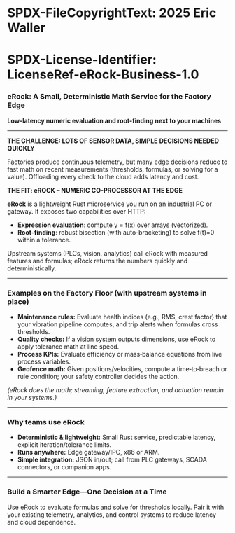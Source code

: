 # SPDX-FileCopyrightText: 2025 Eric Waller
# SPDX-License-Identifier: LicenseRef-eRock-Business-1.0

### eRock: A Small, Deterministic Math Service for the Factory Edge

**Low-latency numeric evaluation and root-finding next to your machines**

---

**THE CHALLENGE: LOTS OF SENSOR DATA, SIMPLE DECISIONS NEEDED QUICKLY**

Factories produce continuous telemetry, but many edge decisions reduce to fast math on recent measurements (thresholds, formulas, or solving for a value). Offloading every check to the cloud adds latency and cost.

**THE FIT: eROCK – NUMERIC CO-PROCESSOR AT THE EDGE**

**eRock** is a lightweight Rust microservice you run on an industrial PC or gateway. It exposes two capabilities over HTTP:

- **Expression evaluation**: compute y = f(x) over arrays (vectorized).
- **Root-finding**: robust bisection (with auto-bracketing) to solve f(t)=0 within a tolerance.

Upstream systems (PLCs, vision, analytics) call eRock with measured features and formulas; eRock returns the numbers quickly and deterministically.

---

### Examples on the Factory Floor (with upstream systems in place)

- **Maintenance rules:** Evaluate health indices (e.g., RMS, crest factor) that your vibration pipeline computes, and trip alerts when formulas cross thresholds.
- **Quality checks:** If a vision system outputs dimensions, use eRock to apply tolerance math at line speed.
- **Process KPIs:** Evaluate efficiency or mass‑balance equations from live process variables.
- **Geofence math:** Given positions/velocities, compute a time‑to‑breach or rule condition; your safety controller decides the action.

*(eRock does the math; streaming, feature extraction, and actuation remain in your systems.)*

---

### Why teams use eRock

- **Deterministic & lightweight:** Small Rust service, predictable latency, explicit iteration/tolerance limits.
- **Runs anywhere:** Edge gateway/IPC, x86 or ARM.
- **Simple integration:** JSON in/out; call from PLC gateways, SCADA connectors, or companion apps.

---

### Build a Smarter Edge—One Decision at a Time

Use eRock to evaluate formulas and solve for thresholds locally. Pair it with your existing telemetry, analytics, and control systems to reduce latency and cloud dependence.
